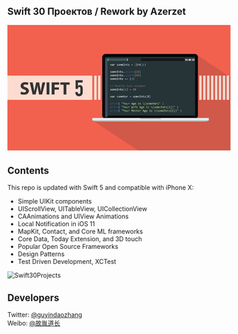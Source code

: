 ## Swift 30 Проектов / Rework by Azerzet

![cover](./cover.jpg)

## Contents
This repo is updated with Swift 5 and compatible with iPhone X:

* Simple UIKit components
* UIScrollView, UITableView, UICollectionView
* CAAnimations and UIView Animations
* Local Notification in iOS 11
* MapKit, Contact, and Core ML frameworks
* Core Data, Today Extension, and 3D touch
* Popular Open Source Frameworks
* Design Patterns
* Test Driven Development, XCTest

![Swift30Projects](./Swift30Projects.png)



## Developers ##

Twitter: [@guyindaozhang](https://twitter.com/guyindaozhang)<br />
Weibo: [@故胤道长](http://weibo.com/soapyigu)

